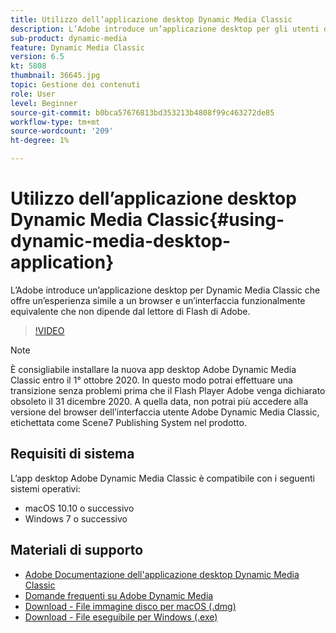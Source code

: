 ```yaml
---
title: Utilizzo dell’applicazione desktop Dynamic Media Classic
description: L’Adobe introduce un’applicazione desktop per gli utenti di Dynamic Media Classic che non si basano più sulla tecnologia di Flash Adobe nel browser.
sub-product: dynamic-media
feature: Dynamic Media Classic
version: 6.5
kt: 5808
thumbnail: 36645.jpg
topic: Gestione dei contenuti
role: User
level: Beginner
source-git-commit: b0bca57676813bd353213b4808f99c463272de85
workflow-type: tm+mt
source-wordcount: '209'
ht-degree: 1%

---
```



# Utilizzo dell’applicazione desktop Dynamic Media Classic{#using-dynamic-media-desktop-application}

L’Adobe introduce un’applicazione desktop per Dynamic Media Classic che offre un’esperienza simile a un browser e un’interfaccia funzionalmente equivalente che non dipende dal lettore di Flash di Adobe.

>[!VIDEO](https://video.tv.adobe.com/v/36645/?quality=12)

>[!NOTE]
>
> È consigliabile installare la nuova app desktop Adobe Dynamic Media Classic entro il 1° ottobre 2020. In questo modo potrai effettuare una transizione senza problemi prima che il Flash Player Adobe venga dichiarato obsoleto il 31 dicembre 2020. A quella data, non potrai più accedere alla versione del browser dell’interfaccia utente Adobe Dynamic Media Classic, etichettata come Scene7 Publishing System nel prodotto.

## Requisiti di sistema

L’app desktop Adobe Dynamic Media Classic è compatibile con i seguenti sistemi operativi:

* macOS 10.10 o successivo
* Windows 7 o successivo

## Materiali di supporto

* [Adobe Documentazione dell&#39;applicazione desktop Dynamic Media Classic](https://docs.adobe.com/content/help/en/dynamic-media-classic/using/intro/dynamic-media-classic-desktop-app.html)
* [Domande frequenti su Adobe Dynamic Media](https://docs.adobe.com/content/help/en/dynamic-media-classic/using/new-ui-2020.html)
* [Download - File immagine disco per macOS (.dmg)](http://download.macromedia.com/dynamic-media-classic/20.20.1/adobe-dynamic-media-classic-20.20.1.dmg)
* [Download - File eseguibile per Windows (.exe)](http://download.macromedia.com/dynamic-media-classic/20.20.1/adobe-dynamic-media-classic-20.20.1.exe)
